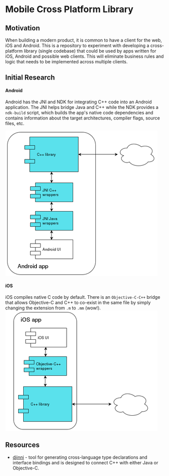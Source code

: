 # Mobile Cross Platform Library

## Motivation
When building a modern product, it is common to have a client for the web, iOS and Android. This is a repository to experiment with developing a cross-platform library (single codebase) that could be used by apps written for iOS, Android and possible web clients. This will eliminate business rules and logic that needs to be implemented across multiple clients.

## Initial Research

#### Android
Android has the JNI and NDK for integrating C++ code into an Android application. The JNI helps bridge Java and C++ while the NDK provides a `ndk-build` script, which builds the app's native code dependencies and contains information about the target architectures, compiler flags, source files, etc.

![Android Diagram](https://github.com/MattMorgis/CrossPlatformLibTest/blob/master/docs/screenshots/android_cpp_diagram.png?raw=true)


#### iOS
iOS compiles native C code by default. There is an `Objective-C-C++` bridge that allows Objective-C and C++ to co-exist in the same file by simply changing the extension from `.m` to `.mm` (wow!).
![iOS Diagram](https://github.com/MattMorgis/CrossPlatformLibTest/blob/master/docs/screenshots/ios_cpp_diagram.png?raw=true)

## Resources
* [djinni](https://github.com/dropbox/djinni) - tool for generating cross-language type declarations and interface bindings and is designed to connect C++ with either Java or Objective-C.
